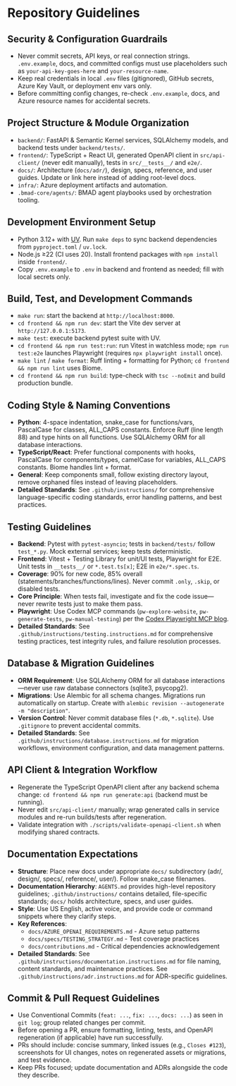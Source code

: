 # Repository Guidelines

## Security & Configuration Guardrails
- Never commit secrets, API keys, or real connection strings. `.env.example`, docs, and committed configs must use placeholders such as `your-api-key-goes-here` and `your-resource-name`.
- Keep real credentials in local `.env` files (gitignored), GitHub secrets, Azure Key Vault, or deployment env vars only.
- Before committing config changes, re-check `.env.example`, docs, and Azure resource names for accidental secrets.

## Project Structure & Module Organization
- `backend/`: FastAPI & Semantic Kernel services, SQLAlchemy models, and backend tests under `backend/tests/`.
- `frontend/`: TypeScript + React UI, generated OpenAPI client in `src/api-client/` (never edit manually), tests in `src/__tests__/` and `e2e/`.
- `docs/`: Architecture (`docs/adr/`), design, specs, reference, and user guides. Update or link here instead of adding root-level docs.
- `infra/`: Azure deployment artifacts and automation.
- `.bmad-core/agents/`: BMAD agent playbooks used by orchestration tooling.

## Development Environment Setup
- Python 3.12+ with [UV](https://github.com/astral-sh/uv). Run `make deps` to sync backend dependencies from `pyproject.toml` / `uv.lock`.
- Node.js ≥22 (CI uses 20). Install frontend packages with `npm install` inside `frontend/`.
- Copy `.env.example` to `.env` in backend and frontend as needed; fill with local secrets only.

## Build, Test, and Development Commands
- `make run`: start the backend at `http://localhost:8000`.
- `cd frontend && npm run dev`: start the Vite dev server at `http://127.0.0.1:5173`.
- `make test`: execute backend pytest suite with UV.
- `cd frontend && npm run test:run`: run Vitest in watchless mode; `npm run test:e2e` launches Playwright (requires `npx playwright install` once).
- `make lint` / `make format`: Ruff linting + formatting for Python; `cd frontend && npm run lint` uses Biome.
- `cd frontend && npm run build`: type-check with `tsc --noEmit` and build production bundle.

## Coding Style & Naming Conventions
- **Python**: 4-space indentation, snake_case for functions/vars, PascalCase for classes, ALL_CAPS constants. Enforce Ruff (line length 88) and type hints on all functions. Use SQLAlchemy ORM for all database interactions.
- **TypeScript/React**: Prefer functional components with hooks, PascalCase for components/types, camelCase for variables, ALL_CAPS constants. Biome handles lint + format.
- **General**: Keep components small, follow existing directory layout, remove orphaned files instead of leaving placeholders.
- **Detailed Standards**: See `.github/instructions/` for comprehensive language-specific coding standards, error handling patterns, and best practices.

## Testing Guidelines
- **Backend**: Pytest with `pytest-asyncio`; tests in `backend/tests/` follow `test_*.py`. Mock external services; keep tests deterministic.
- **Frontend**: Vitest + Testing Library for unit/UI tests, Playwright for E2E. Unit tests in `__tests__/` or `*.test.ts[x]`; E2E in `e2e/*.spec.ts`.
- **Coverage**: 90% for new code, 85% overall (statements/branches/functions/lines). Never commit `.only`, `.skip`, or disabled tests.
- **Core Principle**: When tests fail, investigate and fix the code issue—never rewrite tests just to make them pass.
- **Playwright**: Use Codex MCP commands (`pw-explore-website`, `pw-generate-tests`, `pw-manual-testing`) per the [Codex Playwright MCP blog](https://blog.gopenai.com/automating-e2e-chat-flow-testing-with-codex-playwright-mcp-1ce4020dcbca).
- **Detailed Standards**: See `.github/instructions/testing.instructions.md` for comprehensive testing practices, test integrity rules, and failure resolution processes.

## Database & Migration Guidelines
- **ORM Requirement**: Use SQLAlchemy ORM for all database interactions—never use raw database connectors (sqlite3, psycopg2).
- **Migrations**: Use Alembic for all schema changes. Migrations run automatically on startup. Create with `alembic revision --autogenerate -m "description"`.
- **Version Control**: Never commit database files (`*.db`, `*.sqlite`). Use `.gitignore` to prevent accidental commits.
- **Detailed Standards**: See `.github/instructions/database.instructions.md` for migration workflows, environment configuration, and data management patterns.

## API Client & Integration Workflow
- Regenerate the TypeScript OpenAPI client after any backend schema change: `cd frontend && npm run generate:api` (backend must be running).
- Never edit `src/api-client/` manually; wrap generated calls in service modules and re-run builds/tests after regeneration.
- Validate integration with `./scripts/validate-openapi-client.sh` when modifying shared contracts.

## Documentation Expectations
- **Structure**: Place new docs under appropriate `docs/` subdirectory (adr/, design/, specs/, reference/, user/). Follow snake_case filenames.
- **Documentation Hierarchy**: `AGENTS.md` provides high-level repository guidelines; `.github/instructions/` contains detailed, file-specific standards; `docs/` holds architecture, specs, and user guides.
- **Style**: Use US English, active voice, and provide code or command snippets where they clarify steps.
- **Key References**:
  - `docs/AZURE_OPENAI_REQUIREMENTS.md` - Azure setup patterns
  - `docs/specs/TESTING_STRATEGY.md` - Test coverage practices
  - `docs/contributions.md` - Critical dependencies acknowledgement
- **Detailed Standards**: See `.github/instructions/documentation.instructions.md` for file naming, content standards, and maintenance practices. See `.github/instructions/adr.instructions.md` for ADR-specific guidelines.

## Commit & Pull Request Guidelines
- Use Conventional Commits (`feat: ...`, `fix: ...`, `docs: ...`) as seen in `git log`; group related changes per commit.
- Before opening a PR, ensure formatting, linting, tests, and OpenAPI regeneration (if applicable) have run successfully.
- PRs should include: concise summary, linked issues (e.g., `Closes #123`), screenshots for UI changes, notes on regenerated assets or migrations, and test evidence.
- Keep PRs focused; update documentation and ADRs alongside the code they describe.
